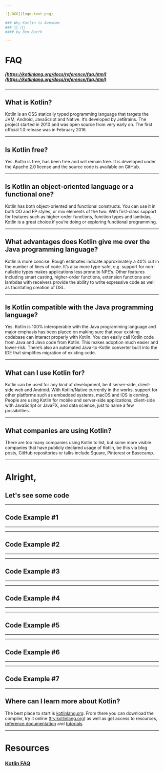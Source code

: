 ```yaml
---

![LOGO](logo-text.png)

### Why Kotlin is Awesome
### 👨‍💻 👩‍💻
#### by Ben Barth

---
```

<!-- .slide: data-autoslide="5000" -->

# FAQ

##### [https://kotlinlang.org/docs/reference/faq.html](https://kotlinlang.org/docs/reference/faq.html)

---

## What is Kotlin?

Kotlin is an OSS statically typed programming language that targets the JVM, Android, JavaScript and Native. It’s developed by JetBrains. The project started in 2010 and was open source from very early on. The first official 1.0 release was in February 2016.

---

## Is Kotlin free?

Yes. Kotlin is free, has been free and will remain free. It is developed under the Apache 2.0 license and the source code is available on GitHub.

---

## Is Kotlin an object-oriented language or a functional one?

Kotlin has both object-oriented and functional constructs. You can use it in both OO and FP styles, or mix elements of the two. With first-class support for features such as higher-order functions, function types and lambdas, Kotlin is a great choice if you’re doing or exploring functional programming.

---

## What advantages does Kotlin give me over the Java programming language?

Kotlin is more concise. Rough estimates indicate approximately a 40% cut in the number of lines of code. It’s also more type-safe, e.g. support for non-nullable types makes applications less prone to NPE’s. Other features including smart casting, higher-order functions, extension functions and lambdas with receivers provide the ability to write expressive code as well as facilitating creation of DSL.

---

## Is Kotlin compatible with the Java programming language?

Yes. Kotlin is 100% interoperable with the Java programming language and major emphasis has been placed on making sure that your existing codebase can interact properly with Kotlin. You can easily call Kotlin code from Java and Java code from Kotlin. This makes adoption much easier and lower-risk. There’s also an automated Java-to-Kotlin converter built into the IDE that simplifies migration of existing code.

---

## What can I use Kotlin for?

Kotlin can be used for any kind of development, be it server-side, client-side web and Android. With Kotlin/Native currently in the works, support for other platforms such as embedded systems, macOS and iOS is coming. People are using Kotlin for mobile and server-side applications, client-side with JavaScript or JavaFX, and data science, just to name a few possibilities.

---

## What companies are using Kotlin?

There are too many companies using Kotlin to list, but some more visible companies that have publicly declared usage of Kotlin, be this via blog posts, GitHub repositories or talks include Square, Pinterest or Basecamp.

---

# Alright,
## Let's see some code

---

## Code Example #1

---

---

## Code Example #2

---

---

## Code Example #3

---

---

## Code Example #4

---

---

## Code Example #5

---

---

## Code Example #6

---

---

## Code Example #7

---

## Where can I learn more about Kotlin?

The best place to start is [kotlinlang.org](https://kotlinlang.org/). From there you can download the compiler, try it online ([try.kotlinlang.org](https://try.kotlinlang.org/)) as well as get access to resources, [reference documentation](https://kotlinlang.org/docs/reference/index.html) and [tutorials](https://kotlinlang.org/docs/tutorials/index.html).

---

# Resources
### [Kotlin FAQ](https://kotlinlang.org/docs/reference/faq.html)
